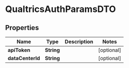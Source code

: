 

# QualtricsAuthParamsDTO


## Properties

| Name | Type | Description | Notes |
|------------ | ------------- | ------------- | -------------|
|**apiToken** | **String** |  |  [optional] |
|**dataCenterId** | **String** |  |  [optional] |



